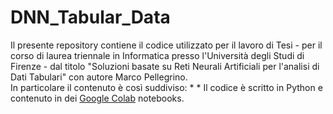 # DNN_Tabular_Data

Il presente repository contiene il codice utilizzato per il lavoro di Tesi - per il corso di laurea triennale in Informatica presso l'Università degli Studi di Firenze - dal titolo "Soluzioni basate su Reti Neurali Artificiali per l'analisi di Dati Tabulari" con autore Marco Pellegrino.\
In particolare il contenuto è così suddiviso:
  *
  *
Il codice è scritto in Python e contenuto in dei [Google Colab](https://colab.research.google.com/notebooks/intro.ipynb?utm_source=scs-index#scrollTo=gJr_9dXGpJ05) notebooks.
